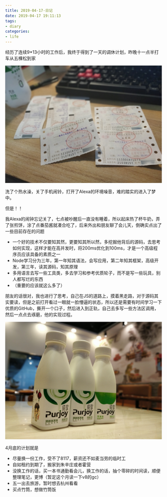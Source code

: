 ```yaml
---
title: 2019-04-17-日记
date: 2019-04-17 19:11:13
tags:
- diary
categories:
- life
---
```


经历了连续9*13小时的工作后，我终于得到了一天的调休计划，昨晚十一点半打车从五棵松到家

![](../img/发票.jpg)

洗了个热水澡，关了手机闹铃，打开了Alexa的环境噪音，难的踏实的进入了梦中。

但是！！

我Alexa的闹钟忘记关了，七点被吵醒后一直没有睡着，所以起床热了杯牛奶，弄了张煎饼，涂了点番茄酱就凑合吃了，后来外出和朋友聊了会儿天，倒确实点出了一些目前存在的问题

- 一个好的技术不仅要知其然，更要知其所以然，多挖掘他背后的源码，去思考如何实现，这样才能在高并发时，将200ms优化到100ms，才是一个高级程序员应该具备的素质之一
- Node学习分为三年，第一年知其语法，会写应用，第二年知其框架，高级开发，第三年，读其源码，知其原理
- 多用语言去写一些工具类，多去学习和参考优质轮子，而不是写一些玩具，别人都写烂的东西
- （重要的应该就这么多了）

朋友的话很对，我也进行了思考，自己在JS的道路上，摸着黑走路，对于源码其实要读，但是之前打开看过一眼就一脸懵逼的状态，所以还是需要有时间学习一下优质的GitHub，撕开一个口子，然后进入到正轨，自己去多写一些方法区调用，然后一点点去琢磨，他的实现过程。

![](../img/purjoy.jpg)

4月底的计划就是

- 尽量换一份工作，受不了8117，薪资还不如麦当劳的临时工
- 自如租约到期了，搬家到朱辛庄或者霍营
- 没换工作的话，买一本书通勤看会儿，换工作的话，抽个零碎的时间读，顺便整理笔记，更博（暂定这个月读一下v8的gc）
- 五一出去旅游，暂时想去杭州看看
- 买点竹筒，想做竹筒饭


